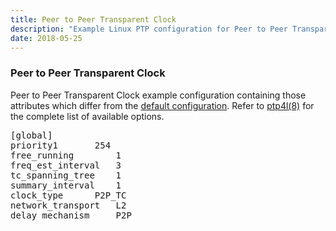 ```yaml
---
title: Peer to Peer Transparent Clock
description: "Example Linux PTP configuration for Peer to Peer Transparent Clock."
date: 2018-05-25
---
```


### Peer to Peer Transparent Clock

Peer to Peer Transparent Clock example configuration containing those attributes which differ from the [default configuration](/documentation/configs/default-cfg/). Refer to [ptp4l(8)](/documentation/ptp4l/) for the complete list of available options.

<pre>
[global]
priority1		254
free_running		1
freq_est_interval	3
tc_spanning_tree	1
summary_interval	1
clock_type		P2P_TC
network_transport	L2
delay_mechanism		P2P
</pre>